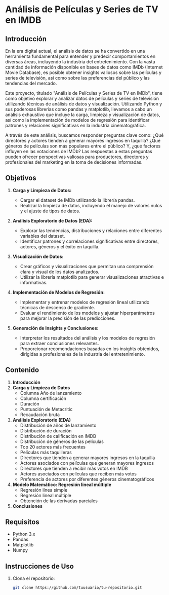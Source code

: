 # Análisis de Películas y Series de TV en IMDB

## Introducción

En la era digital actual, el análisis de datos se ha convertido en una herramienta fundamental para entender y predecir comportamientos en diversas áreas, incluyendo la industria del entretenimiento. Con la vasta cantidad de información disponible en bases de datos como IMDb (Internet Movie Database), es posible obtener insights valiosos sobre las películas y series de televisión, así como sobre las preferencias del público y las tendencias del mercado.

Este proyecto, titulado "Análisis de Películas y Series de TV en IMDb", tiene como objetivo explorar y analizar datos de películas y series de televisión utilizando técnicas de análisis de datos y visualización. Utilizando Python y sus poderosas librerías como pandas y matplotlib, llevamos a cabo un análisis exhaustivo que incluye la carga, limpieza y visualización de datos, así como la implementación de modelos de regresión para identificar patrones y relaciones significativas en la industria cinematográfica.

A través de este análisis, buscamos responder preguntas clave como: ¿Qué directores y actores tienden a generar mayores ingresos en taquilla? ¿Qué géneros de películas son más populares entre el público? Y, ¿qué factores influyen en las votaciones de IMDb? Las respuestas a estas preguntas pueden ofrecer perspectivas valiosas para productores, directores y profesionales del marketing en la toma de decisiones informadas.

## Objetivos

1. **Carga y Limpieza de Datos:**
   - Cargar el dataset de IMDb utilizando la librería pandas.
   - Realizar la limpieza de datos, incluyendo el manejo de valores nulos y el ajuste de tipos de datos.

2. **Análisis Exploratorio de Datos (EDA):**
   - Explorar las tendencias, distribuciones y relaciones entre diferentes variables del dataset.
   - Identificar patrones y correlaciones significativas entre directores, actores, géneros y el éxito en taquilla.

3. **Visualización de Datos:**
   - Crear gráficos y visualizaciones que permitan una comprensión clara y visual de los datos analizados.
   - Utilizar la librería matplotlib para generar visualizaciones atractivas e informativas.

4. **Implementación de Modelos de Regresión:**
   - Implementar y entrenar modelos de regresión lineal utilizando técnicas de descenso de gradiente.
   - Evaluar el rendimiento de los modelos y ajustar hiperparámetros para mejorar la precisión de las predicciones.

5. **Generación de Insights y Conclusiones:**
   - Interpretar los resultados del análisis y los modelos de regresión para extraer conclusiones relevantes.
   - Proporcionar recomendaciones basadas en los insights obtenidos, dirigidas a profesionales de la industria del entretenimiento.

## Contenido

1. **Introducción**
2. **Carga y Limpieza de Datos**
   - Columna Año de lanzamiento
   - Columna certificación
   - Duración
   - Puntuación de Metacritic
   - Recaudación bruta
3. **Análisis Exploratorio (EDA)**
   - Distribución de años de lanzamiento
   - Distribución de duración
   - Distribución de calificación en IMDB
   - Distribución de géneros de las películas
   - Top 20 actores más frecuentes
   - Películas más taquilleras
   - Directores que tienden a generar mayores ingresos en la taquilla
   - Actores asociados con películas que generan mayores ingresos
   - Directores que tienden a recibir más votos en IMDB
   - Actores asociados con películas que reciben más votos
   - Preferencia de actores por diferentes géneros cinematográficos
4. **Modelo Matemático: Regresión lineal múltiple**
   - Regresión línea simple
   - Regresión lineal múltiple
   - Obtención de las derivadas parciales
5. **Conclusiones**

## Requisitos

- Python 3.x
- Pandas
- Matplotlib
- Numpy

## Instrucciones de Uso

1. Clona el repositorio:
   ```sh
   git clone https://github.com/tuusuario/tu-repositorio.git
